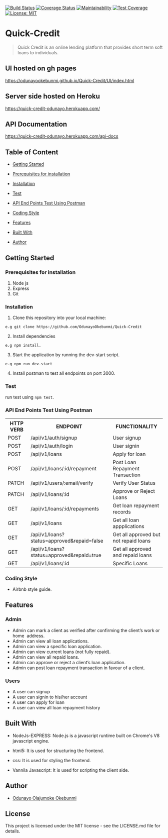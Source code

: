 [![Build Status](https://travis-ci.com/OdunayoOkebunmi/Quick-Credit.svg?branch=develop)](https://travis-ci.com/OdunayoOkebunmi/Quick-Credit)
[![Coverage Status](https://coveralls.io/repos/github/OdunayoOkebunmi/Quick-Credit/badge.svg?branch=develop)](https://coveralls.io/github/OdunayoOkebunmi/Quick-Credit?branch=develop)
[![Maintainability](https://api.codeclimate.com/v1/badges/8bda4c876e9f0454cd65/maintainability)](https://codeclimate.com/github/OdunayoOkebunmi/Quick-Credit/maintainability)
[![Test Coverage](https://api.codeclimate.com/v1/badges/a99a88d28ad37a79dbf6/test_coverage)](https://codeclimate.com/github/codeclimate/codeclimate/test_coverage)
[![License: MIT](https://img.shields.io/badge/License-MIT-yellow.svg)](https://opensource.org/licenses/MIT)
 
# Quick-Credit

> Quick Credit is an online lending platform that provides short term soft loans to individuals.

## UI hosted on gh pages
https://odunayookebunmi.github.io/Quick-Credit/UI/index.html

## Server side hosted on Heroku
https://quick-credit-odunayo.herokuapp.com/

## API Documentation
https://quick-credit-odunayo.herokuapp.com/api-docs

## Table of Content
 * [Getting Started](#getting-started)

* [Prerequisites for installation](#prerequisites-for-installation)
 
 * [Installation](#installation)

 * [Test](#test)
 
 * [API End Points Test Using Postman](#api-end-points-test-using-postman)

 * [Coding Style](#coding-style)
 
 * [Features](#features)
 
 * [Built With](#built-with)
 
 * [Author](#author)


## Getting Started

### Prerequisites for installation
1. Node js
2. Express
3. Git

### Installation
1. Clone this repository into your local machine:
```
e.g git clone https://github.com/OdunayoOkebunmi/Quick-Credit
```
2. Install dependencies 
```
e.g npm install.
```
3. Start the application by running the dev-start script.

```
e.g npm run dev-start
```

4. Install postman to test all endpoints on port 3000.

### Test
run test using ```npm test```.

### API End Points Test Using Postman

<table>
<tr><th>HTTP VERB</th><th>ENDPOINT</th><th>FUNCTIONALITY</th></tr>

<tr><td>POST</td> <td>/api/v1/auth/signup</td>  <td>User signup</td></tr>

<tr><td>POST</td> <td>/api/v1/auth/login</td>  <td>User signin</td></tr>

<tr><td>POST</td> <td>/api/v1/loans</td>  <td>Apply for loan</td></tr>

<tr><td>POST</td> <td>/api/v1/loans/:id/repayment</td>  <td>Post Loan Repayment Transaction</td></tr>

<tr><td>PATCH</td> <td>/api/v1/users/:email/verify</td>  <td>Verify User Status</td></tr>

<tr><td>PATCH</td> <td>/api/v1/loans/:id</td>  <td>Approve or Reject Loans</td></tr>

<tr><td>GET</td> <td>/api/v1/loans/:id/repayments</td>  <td>Get loan repayment records</td></tr>

<tr><td>GET</td> <td>/api/v1/loans</td>  <td>Get all loan appplications</td></tr>

<tr><td>GET</td> <td>/api/v1/loans?status=approved&repaid=false</td>  <td>Get all approved but not repaid loans</td></tr>

<tr><td>GET</td> <td>/api/v1/loans?status=approved&repaid=true</td>  <td>Get all approved and repaid loans</td></tr>

<tr><td>GET</td> <td>/api/v1/loans/:id</td>  <td>Specific Loans</td></tr>

 
</table>

### Coding Style
* Airbnb style guide. 

## Features

 ### Admin
 * Admin can mark a client as verified after confirming the client’s work or home 
   address. 
 * Admin can view all loan applications. 
 * Admin can view a specific loan application. 
 * Admin can view current loans (not fully repaid). 
 * Admin can view all repaid loans. 
 * Admin can approve or reject a client’s loan application. 
 * Admin can post loan repayment transaction in favour of a client. 

 ### Users
 * A user can signup
 * A user can signin to his/her account
 * A user can apply for loan
 * A user can view all loan repayment history
 

## Built With
* NodeJs-EXPRESS: Node.js is a javascript runtime built on Chrome's V8 javascript engine.

* html5: It is used for structuring the frontend.

* css: It is used for styling the frontend.

* Vannila Javascript: It is used for scripting the client side.


## Author
*  [Odunayo Olajumoke Okebunmi](https://twitter.com/OdunayoO_)

## License
This project is licensed under the MIT license - see the LICENSE.md file for details.
